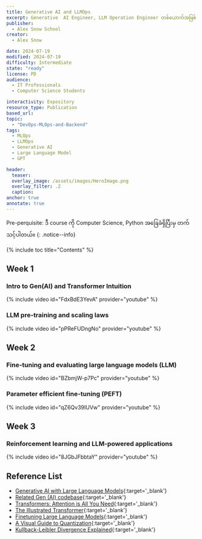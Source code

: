 ```yaml
---
title: Generative AI and LLMOps
excerpt: Generative  AI Engineer, LLM Operation Engineer တစ်ယောက်အဖြစ် လုပ်ငန်းခွင်ဝင်ချင်သူများ အတွက် လေ့လာသင့်တဲ့ မဖြစ်မနေသိထားသင့်တဲ့ course ပဲဖြစ်ပါတယ်။
publisher:
  - Alex Snow School
creator:
  - Alex Snow

date: 2024-07-19
modified: 2024-07-19
difficulty: Intermediate
state: "ready"
license: PD
audience:
  - IT Professionals
  - Computer Science Students

interactivity: Expository
resource_type: Publication
based_url:
topic:
  - "DevOps-MLOps-and-Backend"
tags:
  - MLOps
  - LLMOps
  - Generative AI
  - Large Language Model
  - GPT

header:
  teaser: 
  overlay_image: /assets/images/HeroImage.png
  overlay_filter: .2
  caption:
anchor: true
annotate: true
---
```


Pre-perquisite: ဒီ course ကို Computer Science, Python အခြေခံရှိပြီးမှ တက်သင့်ပါတယ်။
{: .notice--info}

{% include toc title="Contents" %}

## Week 1

### Intro to Gen(AI) and Transformer Intuition

{% include video id="FdxBdE3YevA" provider="youtube" %}

### LLM pre-training and scaling laws

{% include video id="pPReFUDngNo" provider="youtube" %}

## Week 2

### Fine-tuning and evaluating large language models (LLM)

{% include video id="BZbmjW-p7Pc" provider="youtube" %}

### Parameter efficient fine-tuning (PEFT)

{% include video id="qZ6Qv39IUVw" provider="youtube" %}

## Week 3

### Reinforcement learning and LLM-powered applications

{% include video id="8JGbJFbbtaY" provider="youtube" %}

## Reference List

- [Generative AI with Large Language Models](https://www.coursera.org/learn/generative-ai-with-llms){:target='\_blank'}
- [Related Gen (AI) codebase](https://github.com/Ryota-Kawamura/Generative-AI-with-LLMs/tree/main){:target='\_blank'}
- [Transformers: Attention is All You Need](https://arxiv.org/abs/1706.03762){:target='\_blank'}
- [The Illustrated Transformer](https://jalammar.github.io/illustrated-transformer/){:target='\_blank'}
- [Finetuning Large Language Models](https://learn.deeplearning.ai/courses/finetuning-large-language-models/lesson/1/introduction){:target='\_blank'}
- [A Visual Guide to Quantization](https://newsletter.maartengrootendorst.com/p/a-visual-guide-to-quantization7){:target='\_blank'}
- [Kullback-Leibler Divergence Explained](https://www.countbayesie.com/blog/2017/5/9/kullback-leibler-divergence-explained){:target='\_blank'}